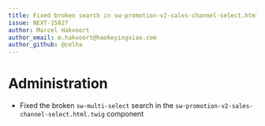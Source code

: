 ```yaml
---
title: Fixed broken search in sw-promotion-v2-sales-channel-select.html.twig
issue: NEXT-15827
author: Marcel Hakvoort
author_email: m.hakvoort@haokeyingxiao.com
author_github: @celha
---
```

# Administration
* Fixed the broken `sw-multi-select` search in the `sw-promotion-v2-sales-channel-select.html.twig` component
